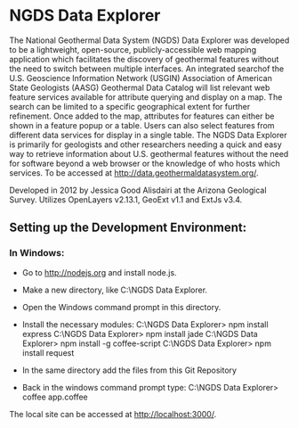 # NGDS Data Explorer

The National Geothermal Data System (NGDS) Data Explorer was developed to be a lightweight, open-source, publicly-accessible web mapping application which facilitates the discovery of geothermal features without the need to switch between multiple interfaces. An integrated searchof the U.S. Geoscience Information Network (USGIN) Association of American State Geologists (AASG) Geothermal Data Catalog will list relevant web feature services available for attribute querying and display on a map. The search can be limited to a specific geographical extent for further refinement. Once added to the map, attributes for features can either be shown in a feature popup or a table. Users can also select features from different data services for display in a single table. The NGDS Data Explorer is primarily for geologists and other researchers needing a quick and easy way to retrieve information about U.S. geothermal features without the need for software beyond a web browser or the knowledge of who hosts which services. To be accessed at http://data.geothermaldatasystem.org/.

Developed in 2012 by Jessica Good Alisdairi at the Arizona Geological Survey. 
Utilizes OpenLayers v2.13.1, GeoExt v1.1 and ExtJs v3.4.

## Setting up the Development Environment:

### In Windows:

* Go to http://nodejs.org and install node.js.
* Make a new directory, like C:\NGDS Data Explorer.
* Open the Windows command prompt in this directory.
* Install the necessary modules:
	C:\NGDS Data Explorer> npm install express
	C:\NGDS Data Explorer> npm install jade
	C:\NGDS Data Explorer> npm install -g coffee-script
	C:\NGDS Data Explorer> npm install request

* In the same directory add the files from this Git Repository
* Back in the windows command prompt type:
	C:\NGDS Data Explorer> coffee app.coffee

The local site can be accessed at [http://localhost:3000/](http://localhost:3000/).